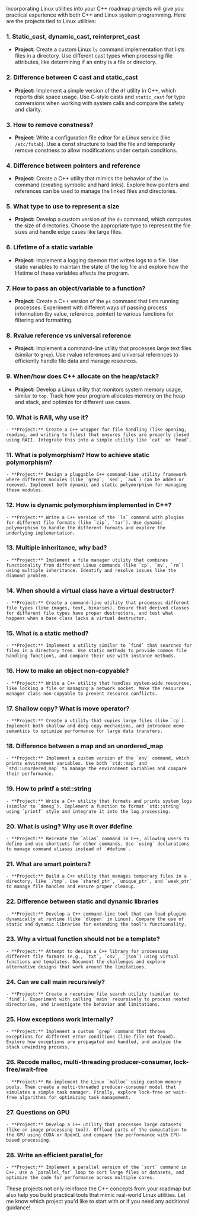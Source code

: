 Incorporating Linux utilities into your C++ roadmap projects will give you practical experience with both C++ and Linux system programming. Here are the projects tied to Linux utilities:

### 1. **Static_cast, dynamic_cast, reinterpret_cast**
   - **Project:** Create a custom Linux `ls` command implementation that lists files in a directory. Use different cast types when processing file attributes, like determining if an entry is a file or directory.

### 2. **Difference between C cast and static_cast**
   - **Project:** Implement a simple version of the `df` utility in C++, which reports disk space usage. Use C-style casts and `static_cast` for type conversions when working with system calls and compare the safety and clarity.

### 3. **How to remove constness?**
   - **Project:** Write a configuration file editor for a Linux service (like `/etc/fstab`). Use a const structure to load the file and temporarily remove constness to allow modifications under certain conditions.

### 4. **Difference between pointers and reference**
   - **Project:** Create a C++ utility that mimics the behavior of the `ln` command (creating symbolic and hard links). Explore how pointers and references can be used to manage the linked files and directories.

### 5. **What type to use to represent a size**
   - **Project:** Develop a custom version of the `du` command, which computes the size of directories. Choose the appropriate type to represent the file sizes and handle edge cases like large files.

### 6. **Lifetime of a static variable**
   - **Project:** Implement a logging daemon that writes logs to a file. Use static variables to maintain the state of the log file and explore how the lifetime of these variables affects the program.

### 7. **How to pass an object/variable to a function?**
   - **Project:** Create a C++ version of the `ps` command that lists running processes. Experiment with different ways of passing process information (by value, reference, pointer) to various functions for filtering and formatting.

### 8. **Rvalue reference vs universal reference**
   - **Project:** Implement a command-line utility that processes large text files (similar to `grep`). Use rvalue references and universal references to efficiently handle file data and manage resources.

### 9. **When/how does C++ allocate on the heap/stack?**
   - **Project:** Develop a Linux utility that monitors system memory usage, similar to `top`. Track how your program allocates memory on the heap and stack, and optimize for different use cases.

### 10. **What is RAII, why use it?**
    - **Project:** Create a C++ wrapper for file handling (like opening, reading, and writing to files) that ensures files are properly closed using RAII. Integrate this into a simple utility like `cat` or `head`.

### 11. **What is polymorphism? How to achieve static polymorphism?**
    - **Project:** Design a pluggable C++ command-line utility framework where different modules (like `grep`, `sed`, `awk`) can be added or removed. Implement both dynamic and static polymorphism for managing these modules.

### 12. **How is dynamic polymorphism implemented in C++?**
    - **Project:** Write a C++ version of the `ls` command with plugins for different file formats (like `zip`, `tar`). Use dynamic polymorphism to handle the different formats and explore the underlying implementation.

### 13. **Multiple inheritance, why bad?**
    - **Project:** Implement a file manager utility that combines functionality from different Linux commands (like `cp`, `mv`, `rm`) using multiple inheritance. Identify and resolve issues like the diamond problem.

### 14. **When should a virtual class have a virtual destructor?**
    - **Project:** Create a command-line utility that processes different file types (like images, text, binaries). Ensure that derived classes for different file types have proper destructors, and test what happens when a base class lacks a virtual destructor.

### 15. **What is a static method?**
    - **Project:** Implement a utility similar to `find` that searches for files in a directory tree. Use static methods to provide common file handling functions, and compare their use with instance methods.

### 16. **How to make an object non-copyable?**
    - **Project:** Write a C++ utility that handles system-wide resources, like locking a file or managing a network socket. Make the resource manager class non-copyable to prevent resource conflicts.

### 17. **Shallow copy? What is move operator?**
    - **Project:** Create a utility that copies large files (like `cp`). Implement both shallow and deep copy mechanisms, and introduce move semantics to optimize performance for large data transfers.

### 18. **Difference between a map and an unordered_map**
    - **Project:** Implement a custom version of the `env` command, which prints environment variables. Use both `std::map` and `std::unordered_map` to manage the environment variables and compare their performance.

### 19. **How to printf a std::string**
    - **Project:** Write a C++ utility that formats and prints system logs (similar to `dmesg`). Implement a function to format `std::string` using `printf` style and integrate it into the log processing.

### 20. **What is using? Why use it over #define**
    - **Project:** Recreate the `alias` command in C++, allowing users to define and use shortcuts for other commands. Use `using` declarations to manage command aliases instead of `#define`.

### 21. **What are smart pointers?**
    - **Project:** Build a C++ utility that manages temporary files in a directory, like `/tmp`. Use `shared_ptr`, `unique_ptr`, and `weak_ptr` to manage file handles and ensure proper cleanup.

### 22. **Difference between static and dynamic libraries**
    - **Project:** Develop a C++ command-line tool that can load plugins dynamically at runtime (like `dlopen` in Linux). Compare the use of static and dynamic libraries for extending the tool's functionality.

### 23. **Why a virtual function should not be a template?**
    - **Project:** Attempt to design a C++ library for processing different file formats (e.g., `txt`, `csv`, `json`) using virtual functions and templates. Document the challenges and explore alternative designs that work around the limitations.

### 24. **Can we call main recursively?**
    - **Project:** Create a recursive file search utility (similar to `find`). Experiment with calling `main` recursively to process nested directories, and investigate the behavior and limitations.

### 25. **How exceptions work internally?**
    - **Project:** Implement a custom `grep` command that throws exceptions for different error conditions (like file not found). Explore how exceptions are propagated and handled, and analyze the stack unwinding process.

### 26. **Recode malloc, multi-threading producer-consumer, lock-free/wait-free**
    - **Project:** Re-implement the Linux `malloc` using custom memory pools. Then create a multi-threaded producer-consumer model that simulates a simple task manager. Finally, explore lock-free or wait-free algorithms for optimizing task management.

### 27. **Questions on GPU**
    - **Project:** Develop a C++ utility that processes large datasets (like an image processing tool). Offload parts of the computation to the GPU using CUDA or OpenCL and compare the performance with CPU-based processing.

### 28. **Write an efficient parallel_for**
    - **Project:** Implement a parallel version of the `sort` command in C++. Use a `parallel_for` loop to sort large files or datasets, and optimize the code for performance across multiple cores.

These projects not only reinforce the C++ concepts from your roadmap but also help you build practical tools that mimic real-world Linux utilities. Let me know which project you'd like to start with or if you need any additional guidance!
